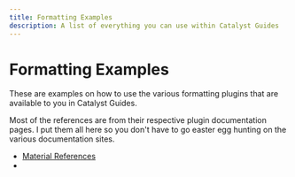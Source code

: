 ```yaml
---
title: Formatting Examples
description: A list of everything you can use within Catalyst Guides
---
```


# Formatting Examples

These are examples on how to use the various formatting plugins that are available to you in Catalyst Guides.

Most of the references are from their respective plugin documentation pages. I put them all here so you don't have to go easter egg hunting on the various documentation sites.

- [Material References](https://squidfunk.github.io/mkdocs-material/reference/)
- []()
